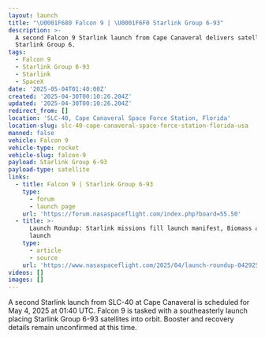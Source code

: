 ```yaml
---
layout: launch
title: "\U0001F680 Falcon 9 | \U0001F6F0 Starlink Group 6-93"
description: >-
  A second Falcon 9 Starlink launch from Cape Canaveral delivers satellites for
  Starlink Group 6.
tags:
  - Falcon 9
  - Starlink Group 6-93
  - Starlink
  - SpaceX
date: '2025-05-04T01:40:00Z'
created: '2025-04-30T00:10:26.204Z'
updated: '2025-04-30T00:10:26.204Z'
redirect_from: []
location: 'SLC-40, Cape Canaveral Space Force Station, Florida'
location-slug: slc-40-cape-canaveral-space-force-station-florida-usa
manned: false
vehicle: Falcon 9
vehicle-type: rocket
vehicle-slug: falcon-9
payload: Starlink Group 6-93
payload-type: satellite
links:
  - title: Falcon 9 | Starlink Group 6-93
    type:
      - forum
      - launch page
    url: 'https://forum.nasaspaceflight.com/index.php?board=55.50'
  - title: >-
      Launch Roundup: Starlink missions fill launch manifest, Biomass and Alpha
      launch
    type:
      - article
      - source
    url: 'https://www.nasaspaceflight.com/2025/04/launch-roundup-042925/'
videos: []
images: []
---
```

A second Starlink launch from SLC-40 at Cape Canaveral is scheduled for May 4, 2025 at 01:40 UTC. Falcon 9 is tasked with a southeasterly launch placing Starlink Group 6-93 satellites into orbit. Booster and recovery details remain unconfirmed at this time.
